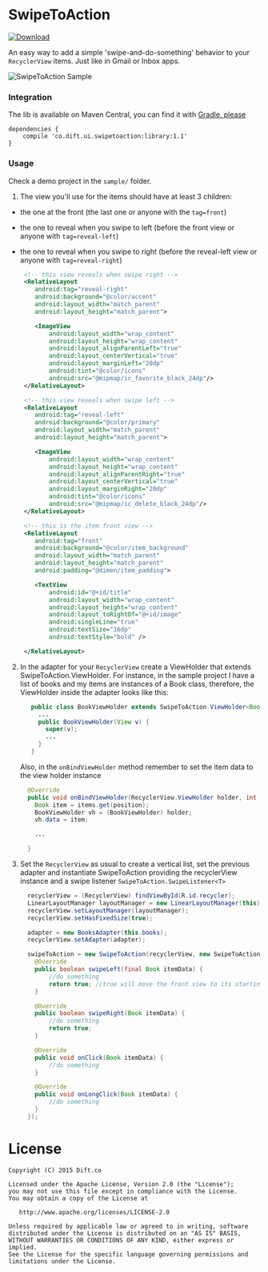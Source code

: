 SwipeToAction
================
[![Download](https://api.bintray.com/packages/diftco/maven/swipetoaction/images/download.svg) ](https://bintray.com/diftco/maven/swipetoaction/_latestVersion)


An easy way to add a simple 'swipe-and-do-something' behavior to your `RecyclerView` items.
Just like in Gmail or Inbox apps.

![SwipeToAction Sample](https://raw.githubusercontent.com/diftco/SwipeToAction/master/screenshots/swipetoaction.gif)

### Integration
The lib is available on Maven Central, you can find it with [Gradle, please](http://gradleplease.appspot.com/#swipetoaction)

```
dependencies {
    compile 'co.dift.ui.swipetoaction:library:1.1'
}

```

### Usage

Check a demo project in the `sample/` folder.

1. The view you'll use for the items should have at least 3 children:
 - the one at the front (the last one or anyone with the `tag=front`)
 - the one to reveal when you swipe to left (before the front view or anyone with `tag=reveal-left`)
 - the one to reveal when you swipe to right (before the reveal-left view or anyone with `tag=reveal-right`)

    ```xml
     <!-- this view reveals when swipe right -->
     <RelativeLayout
        android:tag="reveal-right"
        android:background="@color/accent"
        android:layout_width="match_parent"
        android:layout_height="match_parent">
    
        <ImageView
            android:layout_width="wrap_content"
            android:layout_height="wrap_content"
            android:layout_alignParentLeft="true"
            android:layout_centerVertical="true"
            android:layout_marginLeft="20dp"
            android:tint="@color/icons"
            android:src="@mipmap/ic_favorite_black_24dp"/>
     </RelativeLayout>
    
     <!-- this view reveals when swipe left -->
     <RelativeLayout
        android:tag="reveal-left"
        android:background="@color/primary"
        android:layout_width="match_parent"
        android:layout_height="match_parent">
    
        <ImageView
            android:layout_width="wrap_content"
            android:layout_height="wrap_content"
            android:layout_alignParentRight="true"
            android:layout_centerVertical="true"
            android:layout_marginRight="20dp"
            android:tint="@color/icons"
            android:src="@mipmap/ic_delete_black_24dp"/>
     </RelativeLayout>
    
     <!-- this is the item front view -->
     <RelativeLayout
        android:tag="front"
        android:background="@color/item_background"
        android:layout_width="match_parent"
        android:layout_height="match_parent"
        android:padding="@dimen/item_padding">
    
        <TextView
            android:id="@+id/title"
            android:layout_width="wrap_content"
            android:layout_height="wrap_content"
            android:layout_toRightOf="@+id/image"
            android:singleLine="true"
            android:textSize="16dp"
            android:textStyle="bold" />
    
     </RelativeLayout>
    ```

2. In the adapter for your `RecyclerView` create a ViewHolder that extends SwipeToAction.ViewHolder<T>.
For instance, in the sample project I have a list of books and my items are instances of a Book class, therefore, the ViewHolder inside the adapter looks like this:

    ```java
       public class BookViewHolder extends SwipeToAction.ViewHolder<Book> {
         ...
         public BookViewHolder(View v) {
           super(v);
           ...
         }
       }
    ```
    Also, in the `onBindViewHolder` method remember to set the item data to the view holder instance
    
    ```java
      @Override
      public void onBindViewHolder(RecyclerView.ViewHolder holder, int position) {
        Book item = items.get(position);
        BookViewHolder vh = (BookViewHolder) holder;
        vh.data = item;
    
        ...
    
      }
    ```

3. Set the `RecyclerView` as usual to create a vertical list, set the previous adapter and instantiate SwipeToAction
providing the recyclerView instance and a swipe listener `SwipeToAction.SwipeListener<T>`

    ```java
      recyclerView = (RecyclerView) findViewById(R.id.recycler);
      LinearLayoutManager layoutManager = new LinearLayoutManager(this);
      recyclerView.setLayoutManager(layoutManager);
      recyclerView.setHasFixedSize(true);
    
      adapter = new BooksAdapter(this.books);
      recyclerView.setAdapter(adapter);
    
      swipeToAction = new SwipeToAction(recyclerView, new SwipeToAction.SwipeListener<Book>() {
        @Override
        public boolean swipeLeft(final Book itemData) {
            //do something
            return true; //true will move the front view to its starting position
        }
    
        @Override
        public boolean swipeRight(Book itemData) {
            //do something
            return true;
        }
    
        @Override
        public void onClick(Book itemData) {
            //do something
        }
    
        @Override
        public void onLongClick(Book itemData) {
            //do something
        }
      });
    ```

# License

    Copyright (C) 2015 Dift.co

    Licensed under the Apache License, Version 2.0 (the "License");
    you may not use this file except in compliance with the License.
    You may obtain a copy of the License at

       http://www.apache.org/licenses/LICENSE-2.0

    Unless required by applicable law or agreed to in writing, software
    distributed under the License is distributed on an "AS IS" BASIS,
    WITHOUT WARRANTIES OR CONDITIONS OF ANY KIND, either express or implied.
    See the License for the specific language governing permissions and
    limitations under the License.

